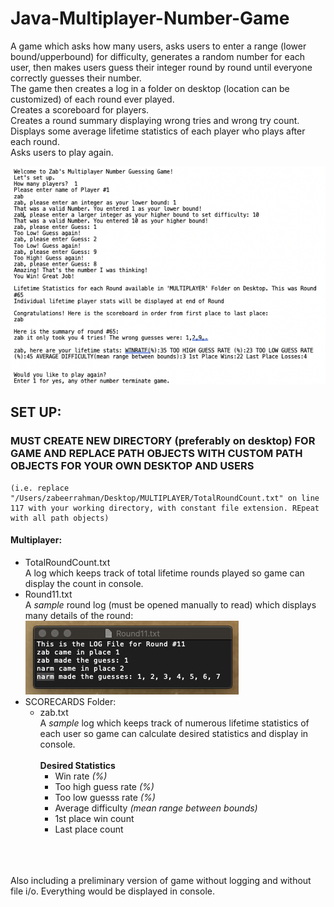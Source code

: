 # Java-Multiplayer-Number-Game
A game which asks how many users, asks users to enter a range (lower bound/upperbound) for difficulty, generates a random number for each user, then makes users guess their integer round by round until everyone correctly guesses their number.<br/>
The game then creates a log in a folder on desktop (location can be customized) of each round ever played.<br/>
Creates a scoreboard for players.<br/>
Creates a round summary displaying wrong tries and wrong try count.<br/>
Displays some average lifetime statistics of each player who plays after each round.<br/>
Asks users to play again.<br/>

![](images/player.png)

## SET UP:<br/>
### MUST CREATE NEW DIRECTORY (preferably on desktop) FOR GAME AND REPLACE PATH OBJECTS WITH CUSTOM PATH OBJECTS FOR YOUR OWN DESKTOP AND USERS
    (i.e. replace "/Users/zabeerrahman/Desktop/MULTIPLAYER/TotalRoundCount.txt" on line 117 with your working directory, with constant file extension. REpeat with all path objects)
    
#### Multiplayer:
  * TotalRoundCount.txt<br/>
        A log which keeps track of total lifetime rounds played so game can display the count in console.
  * Round11.txt<br/>
        A *sample* round log (must be opened manually to read) which displays many details of the round:
        ![](images/Round11.png)
  * SCORECARDS Folder:
    * zab.txt<br/>
    A *sample* log which keeps track of numerous lifetime statistics of each user so game can calculate desired statistics and display in console.<br/><br/>
 __Desired Statistics__
        * Win rate *(%)*
        * Too high guess rate *(%)*
        * Too low guesss rate *(%)*
        * Average difficulty *(mean range between bounds)*
        * 1st place win count
        * Last place count
        
<br/><br/><br/>
Also including a preliminary version of game without logging and without file i/o. Everything would be displayed in console.

